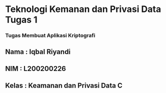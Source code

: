# Teknologi Kemanan dan Privasi Data Tugas 1

### Tugas Membuat Aplikasi Kriptografi


## Nama : Iqbal Riyandi

## NIM : L200200226

## Kelas : Keamanan dan Privasi Data C
